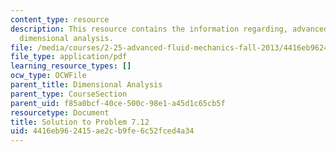 ```yaml
---
content_type: resource
description: This resource contains the information regarding, advanced fluid mechanics,
  dimensional analysis.
file: /media/courses/2-25-advanced-fluid-mechanics-fall-2013/4416eb962415ae2cb9fe6c52fced4a34_MIT2_25F13_Shapi7.12_Solut.pdf
file_type: application/pdf
learning_resource_types: []
ocw_type: OCWFile
parent_title: Dimensional Analysis
parent_type: CourseSection
parent_uid: f85a0bcf-40ce-500c-98e1-a45d1c65cb5f
resourcetype: Document
title: Solution to Problem 7.12
uid: 4416eb96-2415-ae2c-b9fe-6c52fced4a34
---
```

